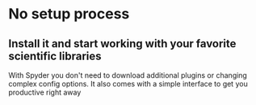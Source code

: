# No setup process

## Install it and start working with your favorite scientific libraries

With Spyder you don't need to download additional plugins or changing complex config options. It also comes with a simple interface to get you productive right away
